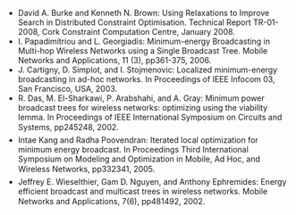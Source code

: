 * David A. Burke and Kenneth N. Brown: Using Relaxations to Improve Search in Distributed Constraint Optimisation. Technical Report TR-01-2008, Cork Constraint Computation Centre, January 2008.
* I. Papadimitriou and L. Georgiadis: Minimum-energy Broadcasting in Multi-hop Wireless Networks using a Single Broadcast Tree. Mobile Networks and Applications, 11 (3), pp361-375, 2006.
* J. Cartigny, D. Simplot, and I. Stojmenovic: Localized minimum-energy broadcasting in ad-hoc networks. In Proceedings of IEEE Infocom 03, San Francisco, USA, 2003.
* R. Das, M. El-Sharkawi, P. Arabshahi, and A. Gray: Minimum power broadcast trees for wireless networks: optimizing using the viability lemma. In Proceedings of IEEE International Symposium on Circuits and Systems, pp245248, 2002.
* Intae Kang and Radha Poovendran: Iterated local optimization for minimum energy broadcast. In Proceedings Third International Symposium on Modeling and Optimization in Mobile, Ad Hoc, and Wireless Networks, pp332341, 2005.
* Jeffrey E. Wieselthier, Gam D. Nguyen, and Anthony Ephremides: Energy efficient broadcast and multicast trees in wireless networks. Mobile Networks and Applications, 7(6), pp481492, 2002.